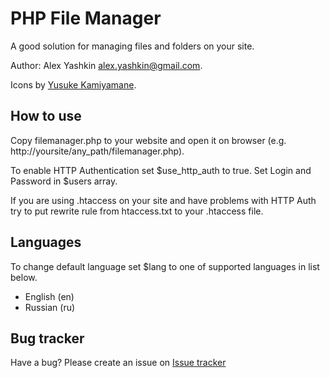 # PHP File Manager

A good solution for managing files and folders on your site.

Author: Alex Yashkin <alex.yashkin@gmail.com>.

Icons by [Yusuke Kamiyamane](http://p.yusukekamiyamane.com/).

## How to use

Copy filemanager.php to your website and open it on browser
(e.g. http://yoursite/any_path/filemanager.php).

To enable HTTP Authentication set $use_http_auth to true.
Set Login and Password in $users array.

If you are using .htaccess on your site and have problems with HTTP Auth try to put rewrite rule from htaccess.txt to your .htaccess file.

## Languages

To change default language set $lang to one of supported languages in list below.

* English (en)
* Russian (ru)

## Bug tracker

Have a bug? Please create an issue on [Issue tracker](https://github.com/alexantr/filemanager/issues)